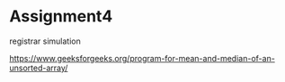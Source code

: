 # Assignment4
registrar simulation

https://www.geeksforgeeks.org/program-for-mean-and-median-of-an-unsorted-array/
